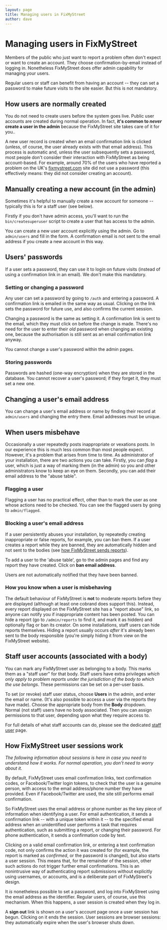 ```yaml
---
layout: page
title: Managing users in FixMyStreet
author: dave
---
```


# Managing users in FixMyStreet

<p class="lead">Members of the public who just want to report a problem often
don't expect or want to create an account. They choose confirmation-by-email
instead of logging in. Nonetheless FixMyStreet does offer admin capability for
managing your users.</p>

Regular users or staff can benefit from having an account -- they can set a
password to make future visits to the site easier. But this is not mandatory.

## How users are normally created

You do not need to create users before the system goes live. Public user
accounts are created during normal operation. In fact, **it's common to
*never* create a user in the admin** because the FixMyStreet site takes care
of it for you..

A new user record is created when an email confirmation link is clicked
(unless, of course, the user already exists with that email address). This
process is automatic and, unless the user subsequently sets a password, most
people don't consider their interaction with FixMyStreet as being
account-based. For example, around 70% of the users who have reported a
problem on the UK's [fixmystreet.com](https://www.fixmystreet.com) site did not
use a password (this effectively means: they did not consider creating an
account).

## Manually creating a new account (in the admin)

Sometimes it's helpful to manually create a new account for someone --
typically this is for a staff user (see below).

Firstly if you don't have admin access, you'll want to run the
`bin/createsuperuser` script to create a user that has access to the admin.

You can create a new user account explicitly using the admin. Go to
`admin/users` and fill in the form. A confirmation email is not sent to the
email address if you create a new account in this way.

## Users' passwords

If a user sets a password, they can use it to login on future visits (instead
of using a confirmation link in an email). We don't make this mandatory.

### Setting or changing a password

Any user can set a password by going to `/auth` and entering a password. A
confirmation link is emailed in the same way as usual. Clicking on the link
sets the password for future use, and also confirms the current session.

Changing a password is the same as setting it. A confirmation link is sent to
the email, which they must click on before the change is made. There's no need
for the user to enter their *old* password when changing an existing one,
because the authorisation is still sent as an email confirmation link anyway.

You cannot change a user's password within the admin pages.

### Storing passwords

Passwords are hashed (one-way encryption) when they are stored in the
database. You cannot recover a user's password; if they forget it, they must
set a new one.

## Changing a user's email address

You can change a user's email address or name by finding their record at
`admin/users` and changing the entry there. Email addresses must be unique.

## When users misbehave

Occasionally a user repeatedly posts inappropriate or vexations posts. In our
experience this is much less common than most people expect. However, it's a
problem that arises from time to time. As administrator of your installation,
there are two actions you can take. Firstly, you can *flag* a user, which is
just a way of marking them (in the admin) so you and other administrators know
to keep an eye on them. Secondly, you can add their email address to the
"abuse table".

### Flagging a user

Flagging a user has no practical effect, other than to mark the user as one
whose actions need to be checked. You can see the flagged users by going to
`admin/flagged`.

### Blocking a user's email address

If a user persistently abuses your installation, by repeatedly creating
inappropriate or false reports, for example, you can ban them. If a user
creates a report while they are banned, they are automatically hidden and not
sent to the bodies (see [how FixMyStreet sends
reports](/customising/send_reports)).

To add a user to the 'abuse table', go to the admin pages and find any report
they have created. Click on **ban email address**.

Users are not automatically notified that they have been banned.

### How you know when a user is misbehaving

The default behaviour of FixMyStreet is **not** to moderate reports before
they are displayed (although at least one cobrand does support this). Instead,
every report displayed on the FixMyStreet site has a "report abuse" link, so
anyone can notify you if inappropriate content has been posted. You can hide a
report (go to `/admin/reports` to find it, and mark it as hidden) and
optionally flag or ban its creator. On some installations, staff users can
hide reports themselves. Hiding a report usually occurs *after* it's already
been sent to the body responsible (you're simply hiding it from view on the
FixMyStreet website).

## Staff user accounts (associated with a body)

You can mark any FixMyStreet user as belonging to a body. This marks them as a
"staff user" for that body. Staff users have extra privileges *which only apply
to problem reports under the jurisdiction of the body to which the use
belongs*. These permissions can be set on a per-user basis.

To set (or revoke) staff user status, choose **Users** in the admin, and enter
the email or name. (It's also possible to access a user via the reports they
have made). Choose the appropriate body from the **Body** dropdown. Normal
(not staff) users have no body associated. Then you can assign permissions
to that user, depending upon what they require access to.

For full details of what staff accounts can do, please see the
dedicated [staff user](../staff/) page.

<a name="sessions"> </a>

## How FixMyStreet user sessions work

*The following information about sessions is here in case you need to
understand how it works. For normal operation, you don't need to worry about
it.*

By default, FixMyStreet uses email confirmation links, text confirmation codes,
or Facebook/Twitter login tokens, to check that the user is a genuine person,
with access to the email address/phone number they have provided. Even if
Facebook/Twitter are used, the site still performs email confirmation.

So FixMyStreet uses the email address or phone number as the key piece of
information when identifying a user. For email authentication, it sends a
confirmation link -- with a unique token within it -- to the specified email
address when an unidentified user performs a task that requires authentication,
such as submitting a report, or changing their password. For phone
authentication, it sends a confirmation code by text.

Clicking on a valid email confirmation link, or entering a text confirmation
code, not only confirms the action it was created for (for example, the report
is marked as *confirmed*, or the password is changed), but also starts a user
session. This means that, for the remainder of the session, other such actions
do not trigger further email confirmations. This is an nonintrusive way of
authenticating report submissions without explicitly using usernames, or
accounts, and is a deliberate part of FixMyStreet's design.

It *is* nonetheless possible to set a password, and log into FixMyStreet using
the email address as the identifier. Regular users, of course, use this
mechanism. When this happens, a user session is created when they log in.

A **sign out** link is shown on a user's account page once a user session has
begun. Clicking on it ends the session. User sessions are browser sessions:
they automatically expire when the user's browser shuts down.
